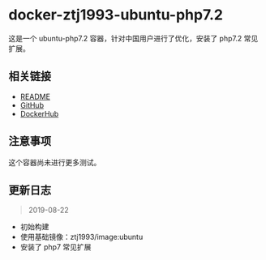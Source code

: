 # docker-ztj1993-ubuntu-php7.2

这是一个 ubuntu-php7.2 容器，针对中国用户进行了优化，安装了 php7.2 常见扩展。

## 相关链接
- [README](https://github.com/ztj1993/dockerfiles/blob/master/apache-php7/README.md)
- [GitHub](https://github.com/ztj1993/dockerfiles/tree/master/apache-php7)
- [DockerHub](https://hub.docker.com/r/ztj1993/image)

## 注意事项

这个容器尚未进行更多测试。

## 更新日志

> 2019-08-22

- 初始构建
- 使用基础镜像：ztj1993/image:ubuntu
- 安装了 php7 常见扩展

